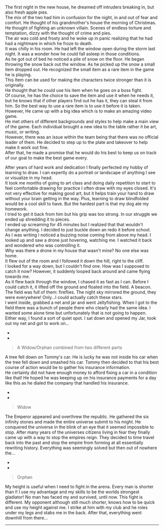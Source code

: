 The first night in the new house, he dreamed off intruders breaking in, but also fresh apple pies.  
The mix of the two had him in confusion for the night, in and out of fear and comfort. He thought of his grandmother's house the morning of Christmas. He thought of fighting an unknown villain. Scenes of endless torture and temptation, dizzy with the thought of crime and pies.  
The air was cold and frosty and he woke up in panic realizing that he had had a nightmare in which he froze to death.  
It was chilly in his room. He had left the window open during the storm last night. It was a wonder how he could fall asleep
in those conditions.  
As he got out of bed he noticed a pile of snow on the floor. He began throwing the snow back out the window.
As he picked up the snow a small item dropped out. He recognized the small item as a rare item in the game he is playing.  
This Item can be used for making the characters twice stronger than it is originally.  
He thought that he could use his item when he goes on a boss fight.  
Of course, he has the choice to save the item and use it when he needs it, but he knows that if other players find out he has it, they can steal it from him. So the best way to use a rare item is to use it before it is taken.  
However, He came up with a big idea which is to make an amazing video game.  
He met others of different backgrounds and styles to help make a main view of the game. Each individual brought a new idea to the table rather it be art, music, or writing.  
However, there was an issue within the team being that there was no official leader of them.
He decided to step up to the plate and takeover to help make it work out fine.  
After that, he made a promise that he would do his best to keep us on track of our goal to make the best game every.

After years of hard work and dedication I finally perfected my hobby of learning to draw.
I can expertly do a portrait or landscape of anything I see or visualize in my head.  
It took me months of going to art class and doing daily repetition to start to feel comfortable drawing for practice I often draw with my eyes closed. It's not very effective for making good art, but it helps train your hand to draw without your brain getting in the way. Plus, learning to draw blindfolded would be a cool skill to have. But the hardest part is that my dog ate my homework.  
I tried to get it back from him but his grip was too strong. In our struggle we ended up shredding it to pieces.  
I ended up screaming for 45 minutes but I realized that that wouldn't change anything. I decided to just buckle down an redo it before school.  
As I was writing I noticed a buzzing noise coming from above my head. I looked up and saw a drone just hovering, watching me. I watched it back and wondered who was controlling it.  
Why was there a drone in my house that wasn't mine? No one else was home.  
It flew out of the room and I followed it down the hill, right to the cliff.  
I looked for a way down, but I couldn't find one. How was I supposed to catch it now? However, it suddenly looped back around and came flying towards me.  
As it flew back through the window, I chased it as fast as I can. Before I could catch it, it lifted off the ground and floated into the field. A beacon. The field was full of them: fireflies. The night sky mirrored the ground, they were everywhere! Only...I could actually catch these stars.  
I went inside, grabbed a net and jar and went Jellyfishing. When I got to the field there was a bunch of people there who clearly had the same idea. I wanted some alone time but unfortunately that is not going to happen.  
Either way, I found a sort of quiet spot. I sat down and opened my Jar, took out my net and got to work on... 

*

*
> A Widow/Orphan combined from two different parts

A tree fell down on Tommy's car. He is lucky he was not inside his car when the tree fell down and smashed his car. Tommy then decided to that his best course of action would be to gather his insurance information.  
He certainly did not have enough money to afford fixing a car in a condition like that! He hoped he was keeping up on his insurance payments for a day like this as he dialed the company that handled his insurance.

*

*
> Widow

The Emperor appeared and overthrew the republic. He gathered the six infinity stones and made the entire universe submit to his might. He conquered the universe in the blink of an eye that it seemed impossible to stop. After many years of the universes citizens living in fear they finally came up with a way to stop the empires reign. They decided to time travel back into the past and stop the empire from forming at all essentially rewriting history. Everything was seemingly solved but then out of nowhere the...

*

*
> Orphan

My height is useful when I need to fight in the arena. Every man is shorter than I! I use my advantage and my skills to be the worlds strongest gladiator! No man has faced my and survived, until now. This fight is different. My opponent although still much shorter, knows how to be quick and use my height against me. I strike at him with my club and he roles under my legs and stabs me in the back. After that, everything went downhill from there…

----
